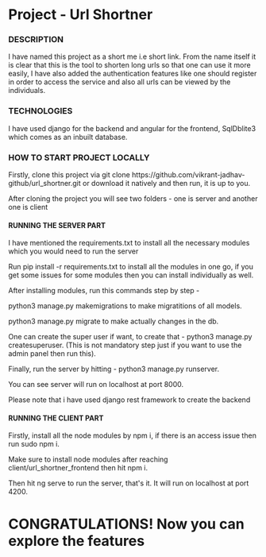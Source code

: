 <h1>Project - Url Shortner</h1>


<h3>DESCRIPTION</h3>
<p>I have named this project as a short me i.e short link. From the name itself it is clear that this is the tool to shorten long urls so that one can use it more easily, I have also added the authentication features like one should register in order to access the service and also all urls can be viewed by the individuals. </p>


<h3>TECHNOLOGIES</h3>
<p>I have used django for the backend and angular for the frontend, SqlDblite3 which comes as an inbuilt database. </p>


<h3>HOW TO START PROJECT LOCALLY</h3>
<p>Firstly, clone this project via git clone https://github.com/vikrant-jadhav-github/url_shortner.git or download it natively and then run, it is up to you. </p>
<p>After cloning the project you will see two folders - one is server and another one is client</p>


<h4>RUNNING THE SERVER PART</h4>
<p>I have mentioned the requirements.txt to install all the necessary modules which you would need to run the server<p>
<p>Run pip install -r requirements.txt to install all the modules in one go, if you get some issues for some modules then you can install individually as well.
<p>After installing modules, run this commands step by step - 
<p>python3 manage.py makemigrations to make migratitions of all models. </p>
<p>python3 manage.py migrate to make actually changes in the db. </p>
<p>One can create the super user if want, to create that - python3 manage.py createsuperuser. (This is not mandatory step just if you want to use the admin panel then run this). </p>
<p>Finally, run the server by hitting - python3 manage.py runserver. </p>
<p>You can see server will run on localhost at port 8000. </p>
<p>Please note that i have used django rest framework to create the backend</p>


<h4>RUNNING THE CLIENT PART</h4>
<p>Firstly, install all the node modules by npm i, if there is an access issue then run sudo npm i. </p>
<p>Make sure to install node modules after reaching client/url_shortner_frontend then hit npm i. </p>
<p>Then hit ng serve to run the server, that's it. It will run on localhost at port 4200. </p>


<h1>CONGRATULATIONS! Now you can explore the features </h1>

